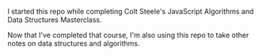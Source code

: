 I started this repo while completing Colt Steele's JavaScript Algorithms and Data Structures Masterclass.

Now that I've completed that course, I'm also using this repo to take other notes on data structures and algorithms.
